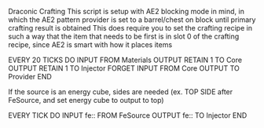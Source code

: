Draconic Crafting
This script is setup with AE2 blocking mode in mind, in which the AE2 pattern provider is set to a barrel/chest on block until primary crafting result is obtained
This does require you to set the crafting recipe in such a way that the item that needs to be first is in slot 0 of the crafting recipe, since AE2 is smart with how it places items

EVERY 20 TICKS DO
  INPUT FROM Materials
  OUTPUT RETAIN 1 TO Core
  OUTPUT RETAIN 1 TO Injector
FORGET
  INPUT FROM Core
  OUTPUT TO Provider
END

If the source is an energy cube, sides are needed (ex. TOP SIDE after FeSource, and set energy cube to output to top)

EVERY TICK DO
  INPUT fe:: FROM FeSource
  OUTPUT fe:: TO Injector
END
